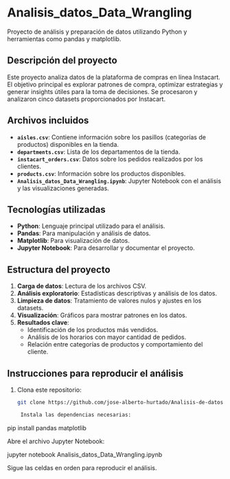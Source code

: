 # Analisis_datos_Data_Wrangling
Proyecto de análisis y preparación de datos utilizando Python y herramientas como pandas y matplotlib.

## Descripción del proyecto
Este proyecto analiza datos de la plataforma de compras en línea Instacart. El objetivo principal es explorar patrones de compra, optimizar estrategias y generar insights útiles para la toma de decisiones. Se procesaron y analizaron cinco datasets proporcionados por Instacart.

## Archivos incluidos
- **`aisles.csv`**: Contiene información sobre los pasillos (categorías de productos) disponibles en la tienda.
- **`departments.csv`**: Lista de los departamentos de la tienda.
- **`instacart_orders.csv`**: Datos sobre los pedidos realizados por los clientes.
- **`products.csv`**: Información sobre los productos disponibles.
- **`Analisis_datos_Data_Wrangling.ipynb`**: Jupyter Notebook con el análisis y las visualizaciones generadas.

## Tecnologías utilizadas
- **Python**: Lenguaje principal utilizado para el análisis.
- **Pandas**: Para manipulación y análisis de datos.
- **Matplotlib**: Para visualización de datos.
- **Jupyter Notebook**: Para desarrollar y documentar el proyecto.

## Estructura del proyecto
1. **Carga de datos**: Lectura de los archivos CSV.
2. **Análisis exploratorio**: Estadísticas descriptivas y análisis de los datos.
3. **Limpieza de datos**: Tratamiento de valores nulos y ajustes en los datasets.
4. **Visualización**: Gráficos para mostrar patrones en los datos.
5. **Resultados clave**:
   - Identificación de los productos más vendidos.
   - Análisis de los horarios con mayor cantidad de pedidos.
   - Relación entre categorías de productos y comportamiento del cliente.

## Instrucciones para reproducir el análisis
1. Clona este repositorio:
   ```bash
   git clone https://github.com/jose-alberto-hurtado/Analisis-de-datos.git

    Instala las dependencias necesarias:

pip install pandas matplotlib

Abre el archivo Jupyter Notebook:

jupyter notebook Analisis_datos_Data_Wrangling.ipynb

Sigue las celdas en orden para reproducir el análisis.
